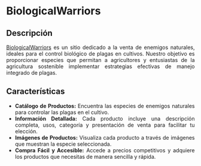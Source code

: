 # BiologicalWarriors

<div style="text-align: justify;">

## Descripción

[BiologicalWarriors](https://biologicalwarriors.netlify.app) es un sitio dedicado a la venta de enemigos naturales, ideales para el control biológico de plagas en cultivos. 
Nuestro objetivo es proporcionar especies que permitan a agricultores y entusiastas de la agricultura sostenible implementar estrategias efectivas de manejo integrado de plagas.

## Características
- **Catálogo de Productos:** Encuentra las especies de enemigos naturales para controlar las plagas en el cultivo.
- **Información Detallada:** Cada producto incluye una descripción completa, usos, categoría y presentación de venta para facilitar tu elección.
- **Imágenes de Productos:** Visualiza cada producto a través de imágenes que muestran la especie seleccionada.
- **Compra Fácil y Accesible:** Accede a precios competitivos y adquiere los productos que necesitas de manera sencilla y rápida.
</div>